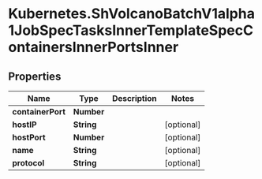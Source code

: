 # Kubernetes.ShVolcanoBatchV1alpha1JobSpecTasksInnerTemplateSpecContainersInnerPortsInner

## Properties

Name | Type | Description | Notes
------------ | ------------- | ------------- | -------------
**containerPort** | **Number** |  | 
**hostIP** | **String** |  | [optional] 
**hostPort** | **Number** |  | [optional] 
**name** | **String** |  | [optional] 
**protocol** | **String** |  | [optional] 


